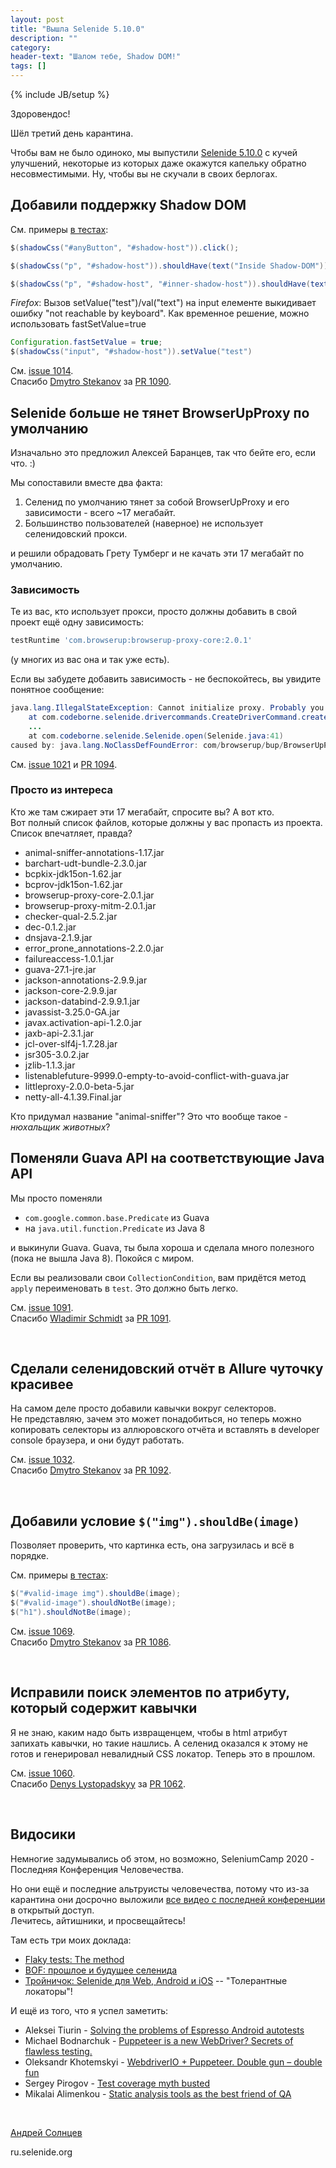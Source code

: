 ```yaml
---
layout: post
title: "Вышла Selenide 5.10.0"
description: ""
category:
header-text: "Шалом тебе, Shadow DOM!"
tags: []
---
```

{% include JB/setup %}

Здоровендос!

Шёл третий день карантина.   

Чтобы вам не было одиноко, мы выпустили [Selenide 5.10.0](https://github.com/selenide/selenide/milestone/93?closed=1) с 
кучей улучшений, некоторые из которых даже окажутся капельку обратно несовместимыми. Ну, чтобы вы не скучали в своих берлогах. 

## Добавили поддержку Shadow DOM

См. примеры [в тестах](https://github.com/selenide/selenide/blob/master/src/test/java/integration/ShadowElementTest.java):

```java
$(shadowCss("#anyButton", "#shadow-host")).click();

$(shadowCss("p", "#shadow-host")).shouldHave(text("Inside Shadow-DOM"));

$(shadowCss("p", "#shadow-host", "#inner-shadow-host")).shouldHave(text("The Shadow-DOM inside another shadow tree"));
```

_Firefox_: Вызов setValue("test")/val("text") на input елементе выкидивает ошибку "not reachable by keyboard". 
Как временное решение, можно использовать fastSetValue=true 
```java
Configuration.fastSetValue = true;
$(shadowCss("input", "#shadow-host")).setValue("test")
```

См. [issue 1014](https://github.com/selenide/selenide/issues/1014).  
Спасибо [Dmytro Stekanov](https://github.com/dstekanov) за [PR 1090](https://github.com/selenide/selenide/pull/1090).


## Selenide больше не тянет BrowserUpProxy по умолчанию

Изначально это предложил Алексей Баранцев, так что бейте его, если что. :)

Мы сопоставили вместе два факта:
1. Селенид по умолчанию тянет за собой BrowserUpProxy и его зависимости - всего ~17 мегабайт.
2. Большинство пользователей (наверное) не использует селенидовский прокси.

и решили обрадовать Грету Тумберг и не качать эти 17 мегабайт по умолчанию.

### Зависимость
Те из вас, кто использует прокси, просто должны добавить в свой проект ещё одну зависимость:

```groovy
testRuntime 'com.browserup:browserup-proxy-core:2.0.1'
```

(у многих из вас она и так уже есть).

Если вы забудете добавить зависимость - не беспокойтесь, вы увидите понятное сообщение:

```java
java.lang.IllegalStateException: Cannot initialize proxy. Probably you should add BrowserUpProxy dependency to your project.
    at com.codeborne.selenide.drivercommands.CreateDriverCommand.createDriver(CreateDriverCommand.java:44)
    ...
    at com.codeborne.selenide.Selenide.open(Selenide.java:41)
caused by: java.lang.NoClassDefFoundError: com/browserup/bup/BrowserUpProxy
```

См. [issue 1021](https://github.com/selenide/selenide/issues/1021) и [PR 1094](https://github.com/selenide/selenide/pull/1094).


### Просто из интереса

Кто же там сжирает эти 17 мегабайт, спросите вы? А вот кто.  
Вот полный список файлов, которые должны у вас пропасть из проекта. Список впечатляет, правда?

* animal-sniffer-annotations-1.17.jar
* barchart-udt-bundle-2.3.0.jar
* bcpkix-jdk15on-1.62.jar
* bcprov-jdk15on-1.62.jar
* browserup-proxy-core-2.0.1.jar
* browserup-proxy-mitm-2.0.1.jar
* checker-qual-2.5.2.jar
* dec-0.1.2.jar
* dnsjava-2.1.9.jar
* error_prone_annotations-2.2.0.jar
* failureaccess-1.0.1.jar
* guava-27.1-jre.jar
* jackson-annotations-2.9.9.jar
* jackson-core-2.9.9.jar
* jackson-databind-2.9.9.1.jar
* javassist-3.25.0-GA.jar
* javax.activation-api-1.2.0.jar
* jaxb-api-2.3.1.jar
* jcl-over-slf4j-1.7.28.jar
* jsr305-3.0.2.jar
* jzlib-1.1.3.jar
* listenablefuture-9999.0-empty-to-avoid-conflict-with-guava.jar
* littleproxy-2.0.0-beta-5.jar
* netty-all-4.1.39.Final.jar

Кто придумал название "animal-sniffer"? Это что вообще такое - _нюхальщик животных_?
<br>

## Поменяли Guava API на соответствующие Java API

Мы просто поменяли 
* `com.google.common.base.Predicate` из Guava 
* на `java.util.function.Predicate` из Java 8 

и выкинули Guava. Guava, ты была хороша и сделала много полезного (пока не вышла Java 8). Покойся с миром.

Если вы реализовали свои `CollectionCondition`, вам придётся метод `apply` переименовать в `test`. Это должно быть легко. 

См. [issue 1091](https://github.com/selenide/selenide/issues/1091).  
Спасибо [Wladimir Schmidt](https://github.com/wlsc) за [PR 1091](https://github.com/selenide/selenide/pull/1091).

<br>

## Сделали селенидовский отчёт в Allure чуточку красивее

На самом деле просто добавили кавычки вокруг селекторов.  
Не представляю, зачем это может понадобиться, но теперь можно копировать селекторы из аллюровского отчёта и вставлять в 
developer console браузера, и они будут работать.  


См. [issue 1032](https://github.com/selenide/selenide/issues/1032).  
Спасибо [Dmytro Stekanov](https://github.com/dstekanov) за [PR 1092](https://github.com/selenide/selenide/pull/1092).

<br>

## Добавили условие `$("img").shouldBe(image)`

Позволяет проверить, что картинка есть, она загрузилась и всё в порядке. 

См. примеры [в тестах](https://github.com/selenide/selenide/blob/master/src/test/java/integration/ImageTest.java):

```java
$("#valid-image img").shouldBe(image);
$("#valid-image").shouldNotBe(image);
$("h1").shouldNotBe(image);
```

См. [issue 1069](https://github.com/selenide/selenide/issues/1069).  
Спасибо [Dmytro Stekanov](https://github.com/dstekanov) за [PR 1086](https://github.com/selenide/selenide/pull/1086).

<br>

## Исправили поиск элементов по атрибуту, который содержит кавычки

Я не знаю, каким надо быть извращенцем, чтобы в html атрибут запихать кавычки, но такие нашлись. 
А селенид оказался к этому не готов и генерировал невалидный CSS локатор. Теперь это в прошлом. 

См. [issue 1060](https://github.com/selenide/selenide/issues/1060).  
Спасибо [Denys Lystopadskyy](https://github.com/denysLystopadskyy) за [PR 1062](https://github.com/selenide/selenide/pull/1062).

<br>

## Видосики

Немногие задумывались об этом, но возможно, SeleniumCamp 2020 - Последняя Конференция Человечества. 

Но они ещё и последние альтруисты человечества, потому что из-за карантина они досрочно выложили 
[все видео с последней конференции](https://www.youtube.com/playlist?list=PLa7q-VITePQWDxFmiDrwlBZ1E9k_nnqLe) в открытый доступ.  
Лечитесь, айтишники, и просвещайтесь! 

Там есть три моих доклада:
* [Flaky tests: The method](https://www.youtube.com/watch?v=6MfMtky-0q4&list=PLa7q-VITePQWDxFmiDrwlBZ1E9k_nnqLe&index=35)
* [BOF: прошлое и будущее селенида](https://www.youtube.com/watch?v=RmaTYY3B-Wg&list=PLa7q-VITePQWDxFmiDrwlBZ1E9k_nnqLe&index=41)
* [Тройничок: Selenide для Web, Android и iOS](https://www.youtube.com/watch?v=4vI4Z6sE7OA&list=PLa7q-VITePQWDxFmiDrwlBZ1E9k_nnqLe&index=16)  --  "Толерантные локаторы"!

И ещё из того, что я успел заметить: 
* Aleksei Tiurin - [Solving the problems of Espresso Android autotests](https://www.youtube.com/watch?v=uCAva5bi7IY&list=PLa7q-VITePQWDxFmiDrwlBZ1E9k_nnqLe&index=32)
* Michael Bodnarchuk - [Puppeteer is a new WebDriver? Secrets of flawless testing.](https://www.youtube.com/watch?v=yETWaC91t3w&list=PLa7q-VITePQWDxFmiDrwlBZ1E9k_nnqLe&index=4)
* Oleksandr Khotemskyi - [WebdriverIO + Puppeteer. Double gun – double fun](https://www.youtube.com/watch?v=UzdUu9QllK0&list=PLa7q-VITePQWDxFmiDrwlBZ1E9k_nnqLe&index=2)
* Sergey Pirogov - [Test coverage myth busted](https://www.youtube.com/watch?v=lMD82Pj3Llk&list=PLa7q-VITePQWDxFmiDrwlBZ1E9k_nnqLe)
* Mikalai Alimenkou - [Static analysis tools as the best friend of QA](https://www.youtube.com/watch?v=O0-vAiqGrVk&list=PLa7q-VITePQWDxFmiDrwlBZ1E9k_nnqLe&index=14)

<br>

[Андрей Солнцев](http://asolntsev.github.io/)

ru.selenide.org
